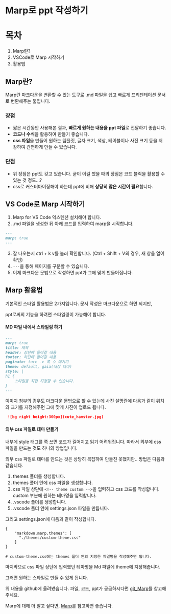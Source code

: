 # Marp로 ppt 작성하기

# 목차
1. Marp란?
2. VSCode로 Marp 시작하기
3. 활용법

## Marp란?
Marp란 마크다운을 변환할 수 있는 도구로 .md 파일을 쉽고 빠르게 프리젠테이션 문서로 변환해주는 툴입니다.

### 장점
- 짧은 시간동안 사용해본 결과, **빠르게 원하는 내용을 ppt 파일**로 전달하기 좋습니다.
- **코드나 수식**을 활용하여 만들기 좋습니다.
- **css 파일**을 만들어 원하는 템플릿, 글자 크기, 색상, 테이블이나 사진 크기 등을 저장하여 간편하게 만들 수 있습니다.

### 단점
- 위 장점은 ppt도 갖고 있습니다. 굳이 이걸 썼을 때의 장점은 코드 블럭을 활용할 수 있는 것 정도...?
- css로 커스터마이징해야 하는데 ppt에 비해 **상당히 많은 시간이 필요**합니다.

## VS Code로 Marp 시작하기

1. Marp for VS Code 익스텐션 설치해야 합니다.
2. .md 파일을 생성한 뒤 아래 코드를 입력하여 marp을 시작합니다.
```md
---
marp: true
---
```
3. 잘 나오는지 ctrl + k v를 눌러 확인합니다. (Ctrl + Shift + V의 경우, 새 창을 열어 확인)
4. `---`을 통해 페이지를 구분할 수 있습니다.
5. 이제 마크다운 문법으로 작성하면 ppt가 그에 맞게 만들어집니다.

## Marp 활용법

기본적인 스타일 활용법은 2가지입니다. 문서 작성은 마크다운으로 하면 되지만,

ppt로써의 기능을 하려면 스타일링이 가능해야 합니다.

#### MD 파일 내에서 스타일링 하기
```md
---
marp: true
title: 제목
header: 상단에 들어갈 내용
footer: 하단에 들어갈 내용
paginate: ture -> 쪽 수 매기기
theme: default, gaia(내장 테마)
style: |
h1 {
    스타일을 직접 지정할 수 있습니다.
}
---
```

이미지 첨부의 경우도 마크다운 문법으로 할 수 있는데 사진 설명란에 다음과 같이 위치와 크기를 지정해주면
그에 맞게 사진이 업로드 됩니다.
```md
 ![bg right height:300px](cute_hamster.jpg)
```

#### 외부 css 파일로 테마 만들기

내부에 style 태그를 쭉 쓰면 코드가 길어지고 읽기 어려워집니다. 따라서 외부에 css 파일을 만드는 것도 하나의 방법입니다.

외부 css 파일로 테마를 만드는 것은 상당히 복잡하여 만들진 못했지만.. 방법은 다음과 같습니다.

1. themes 폴더를 생성합니다.
2. themes 폴더 안에 css 파일을 생성합니다.
3. css 파일 상단에 `<!-- theme custom -->`을 입력하고 css 코드를 작성합니다. custom 부분에 원하는 테마명을 입력합니다.
4. .vscode 폴더를 생성합니다.
5. .vscode 폴더 안에 settings.json 파일을 만듭니다.

그리고 settings.json에 다음과 같이 작성합니다.
```
{
    "markdown.marp.themes": [
      "./themes/custom-theme.css"
    ]
}

# custom-theme.css에는 themes 폴더 안의 지정한 파일명을 작성해주면 됩니다.
```

마지막으로 css 파일 상단에 입력했던 테마명을 Md 파일에 theme에 지정해줍니다.

그러면 원하는 스타일로 만들 수 있게 됩니다. 

위 내용을 github에 올려봤습니다. 파일, 코드, ppt가 궁금하시다면 [git_Marp](https://github.com/Donggyu-Kim1/Marp)를 참고해주세요.

Marp에 대해 더 알고 싶다면, [Marp](https://marpit.marp.app/directives)를 참고하면 좋습니다.